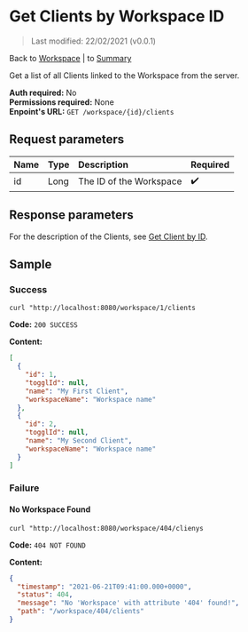 # Get Clients by Workspace ID

> Last modified: 22/02/2021 (v0.0.1)

Back to [Workspace](../Workspace.md) | to [Summary](../../README.md)

Get a list of all Clients linked to the Workspace from the server.

**Auth required:** No  
**Permissions required:** None  
**Enpoint's URL:** `GET /workspace/{id}/clients`

## Request parameters

| Name | Type | Description | Required |
|:--|:--|:--|:--|
| id | Long | The ID of the Workspace | ✔️ |

## Response parameters

For the description of the Clients, see [Get Client by ID](../Client/Get-Client-by-ID.md).

## Sample

### Success

```shell
curl "http://localhost:8080/workspace/1/clients
```

**Code:** `200 SUCCESS`

**Content:**

```json
[
  {
    "id": 1,
    "togglId": null,
    "name": "My First Client",
    "workspaceName": "Workspace name"
  },
  {
    "id": 2,
    "togglId": null,
    "name": "My Second Client",
    "workspaceName": "Workspace name"
  }
]
```

### Failure

#### No Workspace Found

```shell
curl "http://localhost:8080/workspace/404/clienys
```

**Code:** `404 NOT FOUND`

**Content:**

```json
{
  "timestamp": "2021-06-21T09:41:00.000+0000",
  "status": 404,
  "message": "No 'Workspace' with attribute '404' found!",
  "path": "/workspace/404/clients"
}
```